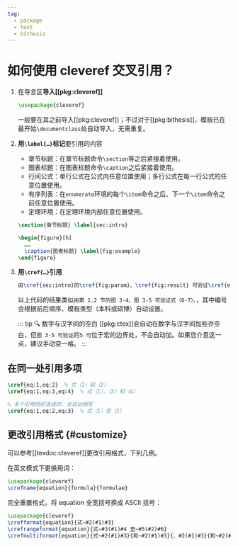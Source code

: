 ```yaml
---
tag:
  - package
  - text
  - bithesis
---
```


# 如何使用 cleveref 交叉引用？

<!-- https://github.com/BITNP/BIThesis/issues/593 -->

1. 在导言区**导入[[pkg:cleveref]]**

   ```latex
   \usepackage{cleveref}
   ```

   一般要在其之前导入[[pkg:cleveref]]；不过对于[[pkg:bithesis]]，模板已在最开始`\documentclass`处自动导入，无需重复。

2. **用`\label{…}`标记**要引用的内容

   <!-- 复制 lshort-zh-cn -->

   - 章节标题：在章节标题命令`\section`等之后紧接着使用。
   - 图表标题：在图表标题命令`\caption`之后紧接着使用。
   - 行间公式：单行公式在公式内任意位置使用；多行公式在每一行公式的任意位置使用。
   - 有序列表：在`enumerate`环境的每个`\item`命令之后、下一个`\item`命令之前任意位置使用。
   - 定理环境：在定理环境内部任意位置使用。

   ```latex
   \section{章节标题} \label{sec:intro}

   \begin{figure}[h]
     ……
     \caption{图表标题} \label{fig:example}
   \end{figure}
   ```

3. **用`\cref{…}`引用**

   ```latex
   由\cref{sec:intro}的\cref{fig:param}、\cref{fig:result} 可验证\cref{eq:total}。
   ```

   以上代码的结果类似`由第 1.2 节的图 3-4、图 3-5 可验证式（6-7）。`，其中编号会根据前后顺序、模板类型（本科或硕博）自动设置。

   ::: tip 🔍 数字与汉字间的空白
   [[pkg:ctex]]会自动在数字与汉字间加些许空白，但`图 3-5 可验证`的`5 可`位于宏的边界处，不会自动加。如果您介意这一点，建议手动空一格。
   :::

## 在同一处引用多项

```latex
\cref{eq:1,eq:2}  % 式（1）和（2）
\cref{eq:1,eq:3,eq:4}  % 式（1）、（3）和（4）

% 多个引用恰好连续时，会自动缩写
\cref{eq:1,eq:2,eq:3}  % 式（1）至（3）
```

## 更改引用格式 {#customize}

可以参考[[texdoc:cleveref]]更改引用格式，下列几例。

在英文模式下更换用词：

```latex
\usepackage{cleveref}
\crefname{equation}{formula}{formulae}
```

完全重置格式，将 equation 全宽括号换成 ASCII 括号：

```latex
\usepackage{cleveref}
\crefformat{equation}{式~#2(#1)#3}
\crefrangeformat{equation}{式~#3(#1)#4 至~#5(#2)#6}
\crefmultiformat{equation}{式~#2(#1)#3}{和~#2(#1)#3}{、#2(#1)#3}{和~#2(#1)#3}
```

